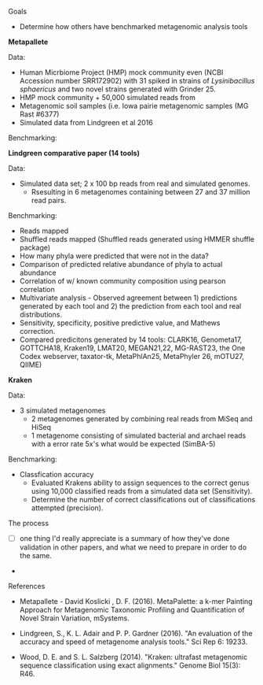 Goals
- Determine how others have benchmarked metagenomic analysis tools


**Metapallete** 

Data:
- Human Micrbiome Project (HMP) mock community even (NCBI  Accession number SRR172902) with 31 spiked in strains of *Lysinibacillus sphaericus* and two novel strains generated with Grinder 25. 
- HMP mock community + 50,000 simulated reads from 
- Metagenomic soil samples (i.e. Iowa pairie metagenomic samples (MG Rast #6377) 
- Simulated data from Lindgreen et al 2016

Benchmarking:


**Lindgreen comparative paper (14 tools)**

Data: 
- Simulated data set; 2 x 100 bp reads from real and simulated genomes. 
	- Rsesulting in 6 metagenomes containing between 27 and 37 million read pairs. 

Benchmarking: 
- Reads mapped 
- Shuffled reads mapped (Shuffled reads generated using HMMER shuffle package) 
- How many phyla were predicted that were not in the data?
- Comparison of predicted relative abundance of phyla to actual abundance
- Correlation of w/ known community composition using pearson correlation 
- Multivariate analysis - Observed agreement between 1) predictions generated by each tool and 2) the prediction from each tool and real distributions.   
- Sensitivity, specificity, positive predictive value, and Mathews correction. 
- Compared predicitons generated by 14 tools: CLARK16, Genometa17, GOTTCHA18, Kraken19, LMAT20, MEGAN21,22, MG-RAST23, the One Codex webserver, taxator-tk, MetaPhlAn25, MetaPhyler 26, mOTU27, QIIME) 

**Kraken** 

Data: 
- 3 simulated metagenomes 
	- 2 metagenomes generated by combining real reads from MiSeq and HiSeq
	- 1 metagenome consisting of simulated bacterial and archael reads with a error rate 5x's what would be expected (SimBA-5) 

Benchmarking: 
- Classfication accuracy 
	- Evaluated Krakens ability to assign sequences to the correct genus using 10,000 classified reads from a simulated data set (Sensitivity). 
	- Determine the number of correct classifications out of classifications attempted (precision).


The process

- [ ] one thing I'd really appreciate is a summary of how they've done validation in other papers, and what we need to prepare in order to do the same.

- 

References 

- Metapallete - David   Koslicki   , D. F. (2016). MetaPalette: a k-mer Painting Approach for Metagenomic Taxonomic Profiling and Quantification of Novel Strain Variation, mSystems.

- Lindgreen, S., K. L. Adair and P. P. Gardner (2016). "An evaluation of the accuracy and speed of metagenome analysis tools." Sci Rep 6: 19233.

- Wood, D. E. and S. L. Salzberg (2014). "Kraken: ultrafast metagenomic sequence classification using exact alignments." Genome Biol 15(3): R46.


